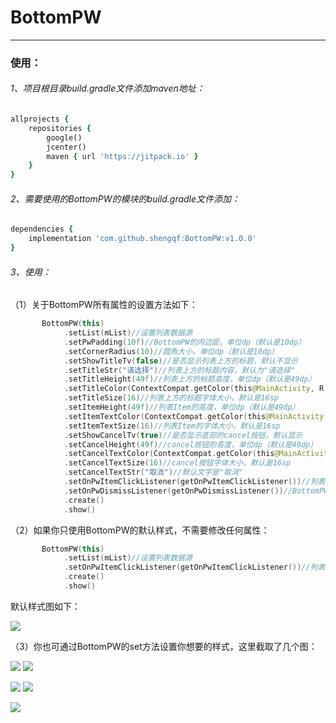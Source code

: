 # BottomPW

---

### 使用：

###### 1、项目根目录build.gradle文件添加maven地址：
```ruby
allprojects {
    repositories {
        google()
        jcenter()
        maven { url 'https://jitpack.io' }
    }
}
```

###### 2、需要使用的BottomPW的模块的build.gradle文件添加：
```ruby
dependencies {
    implementation 'com.github.shengqf:BottomPW:v1.0.0'
}

```

###### 3、使用：

（1）关于BottomPW所有属性的设置方法如下：

```kotlin
       BottomPW(this)
            .setList(mList)//设置列表数据源
            .setPwPadding(10f)//BottomPW的内边距，单位dp（默认是10dp）
            .setCornerRadius(10)//圆角大小，单位dp（默认是10dp）
            .setShowTitleTv(false)//是否显示列表上方的标题，默认不显示
            .setTitleStr("请选择")//列表上方的标题内容，默认为"请选择"
            .setTitleHeight(49f)//列表上方的标题高度，单位dp（默认是49dp）
            .setTitleColor(ContextCompat.getColor(this@MainActivity, R.color.text_tips))//列表上方的标题字体颜色，默认是ContextCompat.getColor(mActivity, R.color.text_tips)，text_tips：#999
            .setTitleSize(16)//列表上方的标题字体大小，默认是16sp
            .setItemHeight(49f)//列表Item的高度，单位dp（默认是49dp）
            .setItemTextColor(ContextCompat.getColor(this@MainActivity, R.color.text_primary))//列表Item的字体颜色，默认是ContextCompat.getColor(mActivity, R.color.text_primary)，text_primary：#333
            .setItemTextSize(16)//列表Item的字体大小，默认是16sp
            .setShowCancelTv(true)//是否显示底部的cancel按钮，默认显示
            .setCancelHeight(49f)//cancel按钮的高度，单位dp（默认是49dp）
            .setCancelTextColor(ContextCompat.getColor(this@MainActivity, R.color.text_tips))//cancel按钮的字体颜色，默认是ContextCompat.getColor(mActivity, R.color.text_tips)，text_tips：#999
            .setCancelTextSize(16)//cancel按钮字体大小，默认是16sp
            .setCancelTextStr("取消")//默认文字是"取消"
            .setOnPwItemClickListener(getOnPwItemClickListener())//列表Item点击事件
            .setOnPwDismissListener(getOnPwDismissListener())//BottomPW消失回调
            .create()
            .show()                  
```

（2）如果你只使用BottomPW的默认样式，不需要修改任何属性：

```kotlin
       BottomPW(this)
            .setList(mList)//设置列表数据源
            .setOnPwItemClickListener(getOnPwItemClickListener())//列表Item点击事件
            .create()
            .show()
```
默认样式图如下：

![]( https://github.com/shengqf/BottomPW/raw/master/img/01.png)


（3）你也可通过BottomPW的set方法设置你想要的样式，这里截取了几个图：

![]( https://github.com/shengqf/BottomPW/raw/master/img/02.png)  ![]( https://github.com/shengqf/BottomPW/raw/master/img/03.png)

![]( https://github.com/shengqf/BottomPW/raw/master/img/04.png)  ![]( https://github.com/shengqf/BottomPW/raw/master/img/05.png)

![]( https://github.com/shengqf/BottomPW/raw/master/img/06.png)

